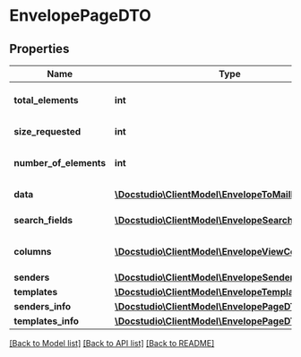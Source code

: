# EnvelopePageDTO

## Properties
Name | Type | Description | Notes
------------ | ------------- | ------------- | -------------
**total_elements** | **int** | Total elements by request | [optional] 
**size_requested** | **int** | Requested size | [optional] 
**number_of_elements** | **int** | Fetched records count | [optional] 
**data** | [**\Docstudio\ClientModel\EnvelopeToMailboxDTO[]**](EnvelopeToMailboxDTO.md) | Data records | [optional] 
**search_fields** | [**\Docstudio\ClientModel\EnvelopeSearchField[]**](EnvelopeSearchField.md) | Search fields | [optional] 
**columns** | [**\Docstudio\ClientModel\EnvelopeViewColumn[]**](EnvelopeViewColumn.md) | Saved columns to display | [optional] 
**senders** | [**\Docstudio\ClientModel\EnvelopeSenderDTO[]**](EnvelopeSenderDTO.md) | Senders | [optional] 
**templates** | [**\Docstudio\ClientModel\EnvelopeTemplateInfoDTO[]**](EnvelopeTemplateInfoDTO.md) | Templates | [optional] 
**senders_info** | [**\Docstudio\ClientModel\EnvelopePageDTO**](EnvelopePageDTO.md) |  | [optional] 
**templates_info** | [**\Docstudio\ClientModel\EnvelopePageDTO**](EnvelopePageDTO.md) |  | [optional] 

[[Back to Model list]](../../README.md#documentation-for-models) [[Back to API list]](../../README.md#documentation-for-api-endpoints) [[Back to README]](../../README.md)

